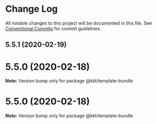# Change Log

All notable changes to this project will be documented in this file.
See [Conventional Commits](https://conventionalcommits.org) for commit guidelines.

## 5.5.1 (2020-02-19)



# 5.5.0 (2020-02-18)

**Note:** Version bump only for package @kkt/template-bundle





# 5.5.0 (2020-02-18)

**Note:** Version bump only for package @kkt/template-bundle
